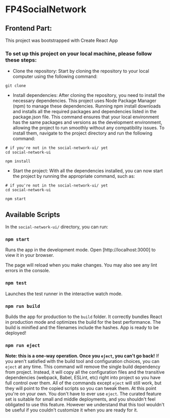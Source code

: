 # FP4SocialNetwork

## Frontend Part:

This project was bootstrapped with Create React App

### To set up this project on your local machine, please follow these steps:

- Clone the repository: Start by cloning the repository to your local computer using the following command:

```shell
git clone
```

- Install dependencies: After cloning the repository, you need to install the necessary dependencies.
This project uses Node Package Manager (npm) to manage these dependencies. Running npm install downloads and installs all the required packages and dependencies listed in the package.json file.
This command ensures that your local environment has the same packages and versions as the development environment, allowing the project to run smoothly without any compatibility issues. To install them, navigate to the project directory and run the following command:
```shell
# if you're not in the social-network-ui/ yet
cd social-network-ui

npm install
```

- Start the project: With all the dependencies installed, you can now start the project by running the appropriate command, such as:
```shell
# if you're not in the social-network-ui/ yet
cd social-network-ui

npm start
```

## Available Scripts

In the `social-network-ui/` directory, you can run:

### `npm start`

Runs the app in the development mode.
Open [http://localhost:3000] to view it in your browser.

The page will reload when you make changes.
You may also see any lint errors in the console.

### `npm test`
Launches the test runner in the interactive watch mode.

### `npm run build`
Builds the app for production to the `build` folder.
It correctly bundles React in production mode and optimizes the build for the best performance.
The build is minified and the filenames include the hashes.
App is ready to be deployed!

### `npm run eject`
**Note: this is a one-way operation. Once you `eject`, you can't go back!**
If you aren't satisfied with the build tool and configuration choices, you can `eject` at any time. This command will remove the single build dependency from project.
Instead, it will copy all the configuration files and the transitive dependencies (webpack, Babel, ESLint, etc) right into project so you have full control over them. All of the commands except `eject` will still work, but they will point to the copied scripts so you can tweak them. At this point you're on your own.
You don't have to ever use `eject`. The curated feature set is suitable for small and middle deployments, and you shouldn't feel obligated to use this feature. However we understand that this tool wouldn't be useful if you couldn't customize it when you are ready for it.
